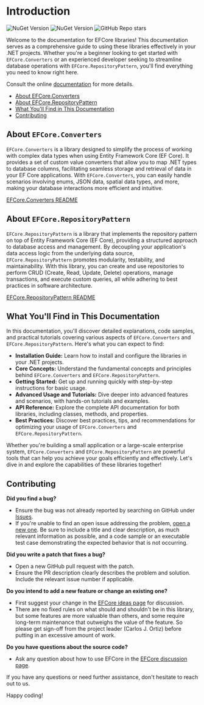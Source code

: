 # Introduction

![NuGet Version](https://img.shields.io/nuget/v/Qrtix.EFCore.Converters?logo=nuget&label=EFCore.Converters)
![NuGet Version](https://img.shields.io/nuget/v/Qrtix.EFCore.RepositoryPattern?style=flat&logo=nuget&label=EFCore.RepositoryPattern)
![GitHub Repo stars](https://img.shields.io/github/stars/Q-rtix/EFCore?style=flat&logo=github)


Welcome to the documentation for EFCore libraries! This documentation serves as a comprehensive guide to using these
libraries effectively in your .NET projects. Whether you're a beginner looking to get started with `EFCore.Converters` or
an experienced developer seeking to streamline database operations with `EFCore.RepositoryPattern`, you'll find everything
you need to know right here.

Consult the online [documentation](https://q-rtix.github.io/EFCore/) for more details.

- [About EFCore.Converters](#about-efcoreconverters)
- [About EFCore.RepositoryPattern](#about-efcorerepositorypattern)
- [What You'll Find in This Documentation](#what-youll-find-in-this-documentation)
- [Contributing](#contributing)

## About `EFCore.Converters`

`EFCore.Converters` is a library designed to simplify the process of working with complex data types when using Entity
Framework Core (EF Core). It provides a set of custom value converters that allow you to map .NET types to database
columns, facilitating seamless storage and retrieval of data in your EF Core applications. With `EFCore.Converters`, you
can easily handle scenarios involving enums, JSON data, spatial data types, and more, making your database interactions
more efficient and intuitive.

[EFCore.Converters README](src/EFCore.Converters/README.md)

## About `EFCore.RepositoryPattern`

`EFCore.RepositoryPattern` is a library that implements the repository pattern on top of Entity Framework Core (EF Core),
providing a structured approach to database access and management. By decoupling your application's data access logic
from the underlying data source, `EFCore.RepositoryPattern` promotes modularity, testability, and maintainability. With
this library, you can create and use repositories to perform CRUD (Create, Read, Update, Delete) operations, manage
transactions, and execute custom queries, all while adhering to best practices in software architecture.

[EFCore.RepositoryPattern README](src/EFCore.RepositoryPattern/README.md)

## What You'll Find in This Documentation

In this documentation, you'll discover detailed explanations, code samples, and practical tutorials covering various
aspects of `EFCore.Converters` and `EFCore.RepositoryPattern`. Here's what you can expect to find:

- **Installation Guide:** Learn how to install and configure the libraries in your .NET projects.
- **Core Concepts:** Understand the fundamental concepts and principles behind `EFCore.Converters` and
  `EFCore.RepositoryPattern`.
- **Getting Started:** Get up and running quickly with step-by-step instructions for basic usage.
- **Advanced Usage and Tutorials:** Dive deeper into advanced features and scenarios, with hands-on tutorials and
  examples.
- **API Reference:** Explore the complete API documentation for both libraries, including classes, methods, and
  properties.
- **Best Practices:** Discover best practices, tips, and recommendations for optimizing your usage of `EFCore.Converters`
  and `EFCore.RepositoryPattern`.

Whether you're building a small application or a large-scale enterprise system, `EFCore.Converters` and
`EFCore.RepositoryPattern` are powerful tools that can help you achieve your goals efficiently and effectively. Let's dive
in and explore the capabilities of these libraries together!

## Contributing

**Did you find a bug?**

- Ensure the bug was not already reported by searching on GitHub
  under [Issues](https://github.com/Q-rtix/EFCore/issues).
- If you're unable to find an open issue addressing the
  problem, [open a new one](https://github.com/Q-rtix/EFCore/issues/new). Be sure to include a title and clear
  description, as much relevant information as possible, and a code sample or an executable test case demonstrating the
  expected behavior that is not occurring.

**Did you write a patch that fixes a bug?**

- Open a new GitHub pull request with the patch.
- Ensure the PR description clearly describes the problem and solution. Include the relevant issue number if applicable.

**Do you intend to add a new feature or change an existing one?**

- First suggest your change in the [EFCore ideas page](https://github.com/Q-rtix/EFCore/discussions/categories/ideas)
  for discussion.
- There are no fixed rules on what should and shouldn't be in this library, but some features are more valuable than
  others, and some require long-term maintenance that outweighs the value of the feature. So please get sign-off from
  the
  project leader (Carlos J. Ortiz) before putting in an excessive amount of work.

**Do you have questions about the source code?**

- Ask any question about how to use EFCore in
  the [EFCore discussion page](https://github.com/Q-rtix/EFCore/discussions/new?category=q-a).


If you have any questions or need further assistance, don't hesitate to reach out to us.

Happy coding!